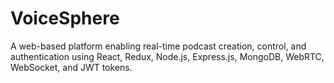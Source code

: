 # VoiceSphere
A web-based platform enabling real-time podcast creation, control, and authentication using React, Redux, Node.js, Express.js, MongoDB, WebRTC, WebSocket, and JWT tokens.
